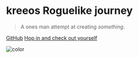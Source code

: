 # kreeos Roguelike journey

> A ones man attempt at creating *something*.

[GitHub](https://github.com/kriomentos/Python-bits)
[Hop in and check out yourself](readme.md)

![color](#47c9ad)
